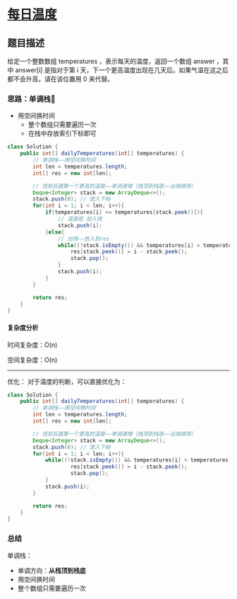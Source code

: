 # [每日温度](每日温度"[题目地址](https://leetcode.cn/problems/daily-temperatures/description/)")

## 题目描述
给定一个整数数组 temperatures ，表示每天的温度，返回一个数组 answer ，其中 answer[i] 是指对于第 i 天，下一个更高温度出现在几天后。如果气温在这之后都不会升高，请在该位置用 0 来代替。

### 思路：单调栈🌟
- 用空间换时间
  - 整个数组只需要遍历一次
  - 在栈中存放索引下标即可

```java
class Solution {
    public int[] dailyTemperatures(int[] temperatures) {
        // 单调栈——用空间换时间
        int len = temperatures.length;
        int[] res = new int[len];

        // 找到后面第一个更高的温度——单调递增（栈顶到栈底——出栈顺序）
        Deque<Integer> stack = new ArrayDeque<>();
        stack.push(0); // 放入下标
        for(int i = 1; i < len; i++){
            if(temperatures[i] <= temperatures[stack.peek()]){
                // 温度低 加入栈
                stack.push(i);
            }else{
                // 出栈——放入到res
                while((!stack.isEmpty()) && temperatures[i] > temperatures[stack.peek()]){
                    res[stack.peek()] = i - stack.peek();
                    stack.pop();
                }
                stack.push(i);
            }
        }

        return res;
    }
}
```

#### 复杂度分析
时间复杂度：O(n)

空间复杂度：O(n)

---- 

优化：
对于温度的判断，可以直接优化为：

```java
class Solution {
    public int[] dailyTemperatures(int[] temperatures) {
        // 单调栈——用空间换时间
        int len = temperatures.length;
        int[] res = new int[len];

        // 找到后面第一个更高的温度——单调递增（栈顶到栈底——出栈顺序）
        Deque<Integer> stack = new ArrayDeque<>();
        stack.push(0); // 放入下标
        for(int i = 1; i < len; i++){
            while((!stack.isEmpty()) && temperatures[i] > temperatures[stack.peek()]){
                    res[stack.peek()] = i - stack.peek();
                    stack.pop();
            }
            stack.push(i);
        }

        return res;
    }
}
```

### 总结
单调栈：
- 单调方向：**从栈顶到栈底**
- 用空间换时间
- 整个数组只需要遍历一次